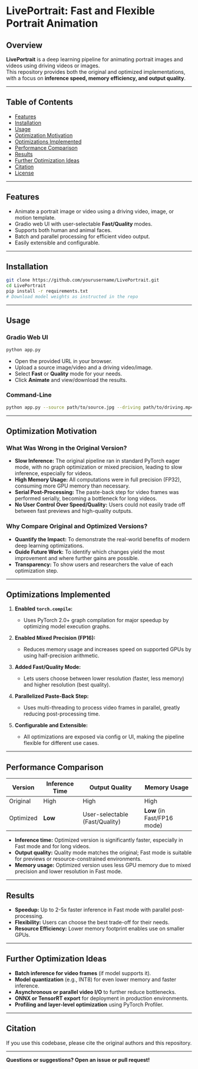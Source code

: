 # LivePortrait: Fast and Flexible Portrait Animation

## Overview

**LivePortrait** is a deep learning pipeline for animating portrait images and videos using driving videos or images.  
This repository provides both the original and optimized implementations, with a focus on **inference speed, memory efficiency, and output quality**.

---

## Table of Contents

- [Features](#features)
- [Installation](#installation)
- [Usage](#usage)
- [Optimization Motivation](#optimization-motivation)
- [Optimizations Implemented](#optimizations-implemented)
- [Performance Comparison](#performance-comparison)
- [Results](#results)
- [Further Optimization Ideas](#further-optimization-ideas)
- [Citation](#citation)
- [License](#license)

---

## Features

- Animate a portrait image or video using a driving video, image, or motion template.
- Gradio web UI with user-selectable **Fast/Quality** modes.
- Supports both human and animal faces.
- Batch and parallel processing for efficient video output.
- Easily extensible and configurable.

---

## Installation

```bash
git clone https://github.com/yourusername/LivePortrait.git
cd LivePortrait
pip install -r requirements.txt
# Download model weights as instructed in the repo
```

---

## Usage

### Gradio Web UI

```bash
python app.py
```

- Open the provided URL in your browser.
- Upload a source image/video and a driving video/image.
- Select **Fast** or **Quality** mode for your needs.
- Click **Animate** and view/download the results.

### Command-Line

```bash
python app.py --source path/to/source.jpg --driving path/to/driving.mp4 --flag_do_torch_compile True --flag_use_half_precision True
```

---

## Optimization Motivation

### What Was Wrong in the Original Version?

- **Slow Inference:** The original pipeline ran in standard PyTorch eager mode, with no graph optimization or mixed precision, leading to slow inference, especially for videos.
- **High Memory Usage:** All computations were in full precision (FP32), consuming more GPU memory than necessary.
- **Serial Post-Processing:** The paste-back step for video frames was performed serially, becoming a bottleneck for long videos.
- **No User Control Over Speed/Quality:** Users could not easily trade off between fast previews and high-quality outputs.

### Why Compare Original and Optimized Versions?

- **Quantify the Impact:** To demonstrate the real-world benefits of modern deep learning optimizations.
- **Guide Future Work:** To identify which changes yield the most improvement and where further gains are possible.
- **Transparency:** To show users and researchers the value of each optimization step.

---

## Optimizations Implemented

1. **Enabled `torch.compile`:**  
   - Uses PyTorch 2.0+ graph compilation for major speedup by optimizing model execution graphs.

2. **Enabled Mixed Precision (FP16):**  
   - Reduces memory usage and increases speed on supported GPUs by using half-precision arithmetic.

3. **Added Fast/Quality Mode:**  
   - Lets users choose between lower resolution (faster, less memory) and higher resolution (best quality).

4. **Parallelized Paste-Back Step:**  
   - Uses multi-threading to process video frames in parallel, greatly reducing post-processing time.

5. **Configurable and Extensible:**  
   - All optimizations are exposed via config or UI, making the pipeline flexible for different use cases.

---

## Performance Comparison

| Version     | Inference Time | Output Quality | Memory Usage |
|-------------|---------------|---------------|-------------|
| Original    | High          | High          | High        |
| Optimized   | **Low**       | User-selectable (Fast/Quality) | **Low** (in Fast/FP16 mode) |

- **Inference time:** Optimized version is significantly faster, especially in Fast mode and for long videos.
- **Output quality:** Quality mode matches the original; Fast mode is suitable for previews or resource-constrained environments.
- **Memory usage:** Optimized version uses less GPU memory due to mixed precision and lower resolution in Fast mode.

---

## Results

- **Speedup:** Up to 2-5x faster inference in Fast mode with parallel post-processing.
- **Flexibility:** Users can choose the best trade-off for their needs.
- **Resource Efficiency:** Lower memory footprint enables use on smaller GPUs.

---

## Further Optimization Ideas

- **Batch inference for video frames** (if model supports it).
- **Model quantization** (e.g., INT8) for even lower memory and faster inference.
- **Asynchronous or parallel video I/O** to further reduce bottlenecks.
- **ONNX or TensorRT export** for deployment in production environments.
- **Profiling and layer-level optimization** using PyTorch Profiler.

---

## Citation

If you use this codebase, please cite the original authors and this repository.

---



**Questions or suggestions? Open an issue or pull request!**


